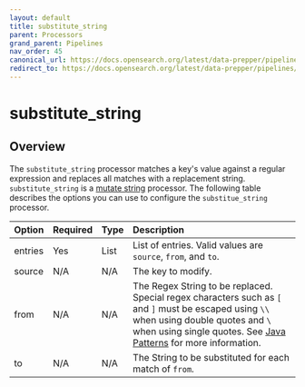 ```yaml
---
layout: default
title: substitute_string
parent: Processors
grand_parent: Pipelines
nav_order: 45
canonical_url: https://docs.opensearch.org/latest/data-prepper/pipelines/configuration/processors/substitute-string/
redirect_to: https://docs.opensearch.org/latest/data-prepper/pipelines/configuration/processors/substitute-string/
---
```


# substitute_string

## Overview

The `substitute_string` processor matches a key's value against a regular expression and replaces all matches with a replacement string. `substitute_string` is a [mutate string](https://github.com/opensearch-project/data-prepper/tree/main/data-prepper-plugins/mutate-string-processors#mutate-string-processors) processor. The following table describes the options you can use to configure the `substitue_string` processor.

Option | Required | Type | Description
:--- | :--- | :--- | :---
entries | Yes | List | List of entries. Valid values are `source`, `from`, and `to`.
source | N/A | N/A | The key to modify.
from | N/A | N/A | The Regex String to be replaced. Special regex characters such as `[` and `]` must be escaped using `\\` when using double quotes and `\ ` when using single quotes. See [Java Patterns](https://docs.oracle.com/en/java/javase/17/docs/api/java.base/java/util/regex/Pattern.html) for more information.
to | N/A | N/A | The String to be substituted for each match of `from`.

<!---## Configuration

Content will be added to this section.

## Metrics

Content will be added to this section.--->
